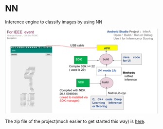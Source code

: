 # NN
Inference engine to classify  images by using NN 

![GitHub Logo](https://github.com/DLinIoTedge/NN/blob/master/March4.png)


The zip file of the project(much easier to get started this way) is [here](https://drive.google.com/file/d/1yiAX_p5P7puFMOTev3jRWbaQiwoYI_LZ/view?usp=sharing).
